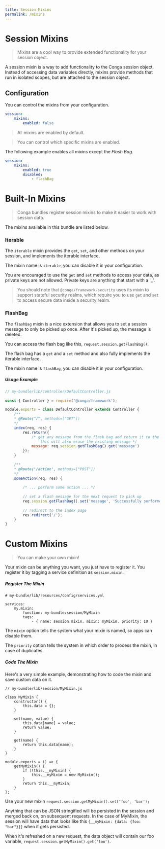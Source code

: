 ```yaml
---
title: Session Mixins
permalink: /mixins
---
```


# Session Mixins

> Mixins are a cool way to provide extended functionality for your session object.

A session mixin is a way to add functionality to the Conga session object.  Instead of accessing 
data variables directly, mixins provide methods that run in isolated scopes, but are attached to 
the session object.

## Configuration

You can control the mixins from your configuration.

```yaml
session:
    mixins:
        enabled: false
```
> All mixins are enabled by default.

> You can control which specific mixins are enabled.

The following example enables all mixins except the *Flash Bag*.

```yaml
session:
    mixins:
        enabled: true
        disabled:
            - flashBag
```
# Built-In Mixins

> Conga bundles register session mixins to make it easier to work with session data.

The mixins available in this bundle are listed below.

### Iterable

The `iterable` mixin provides the `get`, `set`, and other methods on your session, and implements the 
iterable interface.  

The mixin name is `iterable`, you can disable it in your configuration.

You are encouraged to use the `get` and `set` methods to access your data, as private 
keys are not allowed.  Private keys are anything that start with a '_'.  

> You should note that `@conga/framework-security` uses its mixin to support stateful security 
realms, which require you to use `get` and `set` to access secure data inside a security realm.

### FlashBag

The `flashBag` mixin is a nice extension that allows you to set a session message to only be 
picked up once.  After it's picked up, the message is deleted.

You can access the flash bag like this, `request.session.getFlashBag()`.

The flash bag has a `get` and a `set` method and also fully implements the iterable 
interface.

The mixin name is `flashBag`, you can disable it in your configuration.

##### Usage Example

```javascript
// my-bundle/lib/controller/DefaultController.js
 
const { Controller } = require('@conga/framework');

module.exports = class DefaultController extends Controller {
    /**
    * @Route("/", methods=["GET"]) 
    */
    index(req, res) {
        res.return({
            /* get any message from the flash bag and return it to the view
                this will also erase the existing message */  
            message: req.session.getFlashBag().get('message')
        });
    }
    
    /**
    * @Route('/action', methods=["POST"]) 
    */
    someAction(req, res) {
        
        /* ... perform some action ... */
        
        // set a flash message for the next request to pick up
        req.session.getFlashBag().set('message', 'Successfully performed action.');
        
        // redirect to the index page
        res.redirect('/');
    }
}
```

# Custom Mixins

> You can make your own mixin!

Your mixin can be anything you want, you just have to register it.  You register it by tagging 
a service definition as `session.mixin`.

##### Register The  Mixin

```
# my-bundle/lib/resources/config/services.yml
 
services:
    my.mixin:
        function: my-bundle:session/MyMixin
        tags:
            - { name: session.mixin, mixin: myMixin, priority: 10 }
```

The `mixin` option tells the system what your mixin is named, so apps can disable them.

The `priority` option tells the system in which order to process the mixin, in case of duplicates.

##### Code The Mixin

Here's a very simple example, demonstrating how to code the mixin and save custom data on it.

```
// my-bundle/lib/session/MyMixin.js
 
class MyMixin {
    constructor() {
        this.data = {};
    }
    
    set(name, value) {
        this.data[name] = value;
        return value;
    }
    
    get(name) {
        return this.data[name];
    }
}
 
module.exports = () => {
    getMyMixin() {
        if (!this.__myMixin) {
            this.__myMixin = new MyMixin();
        }
        return this.__myMixin;
    }
};
```

Use your new mixin `request.session.getMyMixin().set('foo', 'bar');`

Anything that can be JSON stringified will be persisted in the session and merged back on, on 
subsequent requests. In the case of MyMixin, the session will have data that looks like this 
`{__myMixin: {data: {foo: "bar"}}}` when it gets persisted.  

When it's refreshed on a new request, the data object will contain our foo variable, 
`request.session.getMyMixin().get('foo')`.

